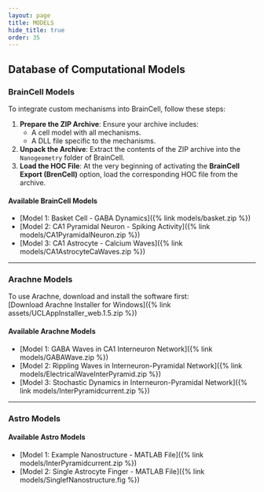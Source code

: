 ```yaml
---
layout: page
title: MODELS
hide_title: true
order: 35
---
```


## Database of Computational Models

### BrainCell Models

To integrate custom mechanisms into BrainCell, follow these steps:

1. **Prepare the ZIP Archive**: Ensure your archive includes:
   - A cell model with all mechanisms.
   - A DLL file specific to the mechanisms.
2. **Unpack the Archive**: Extract the contents of the ZIP archive into the `Nanogeometry` folder of BrainCell.
3. **Load the HOC File**: At the very beginning of activating the **BrainCell Export (BrenCell)** option, load the corresponding HOC file from the archive.

#### Available BrainCell Models
- [Model 1: Basket Cell - GABA Dynamics]({% link models/basket.zip %})
- [Model 2: CA1 Pyramidal Neuron - Spiking Activity]({% link models/CA1PyramidalNeuron.zip %})
- [Model 3: CA1 Astrocyte - Calcium Waves]({% link models/CA1AstrocyteCaWaves.zip %})

---

### Arachne Models

To use Arachne, download and install the software first:  
[Download Arachne Installer for Windows]({% link assets/UCLAppInstaller_web.1.5.zip %})

#### Available Arachne Models
- [Model 1: GABA Waves in CA1 Interneuron Network]({% link models/GABAWave.zip %})
- [Model 2: Rippling Waves in Interneuron-Pyramidal Network]({% link models/ElectricalWaveInterPyramid.zip %})
- [Model 3: Stochastic Dynamics in Interneuron-Pyramidal Network]({% link models/InterPyramidcurrent.zip %})

---

### Astro Models

#### Available Astro Models
- [Model 1: Example Nanostructure - MATLAB File]({% link models/InterPyramidcurrent.zip %})
- [Model 2: Single Astrocyte Finger - MATLAB File]({% link models/SinglefNanostructure.fig %})


